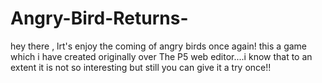 # Angry-Bird-Returns-
hey there , lrt's enjoy the coming of angry birds once again!
this a game which i have created originally over The P5 web editor....i know that to an extent it is not so interesting but still you can give it a  try once!!
